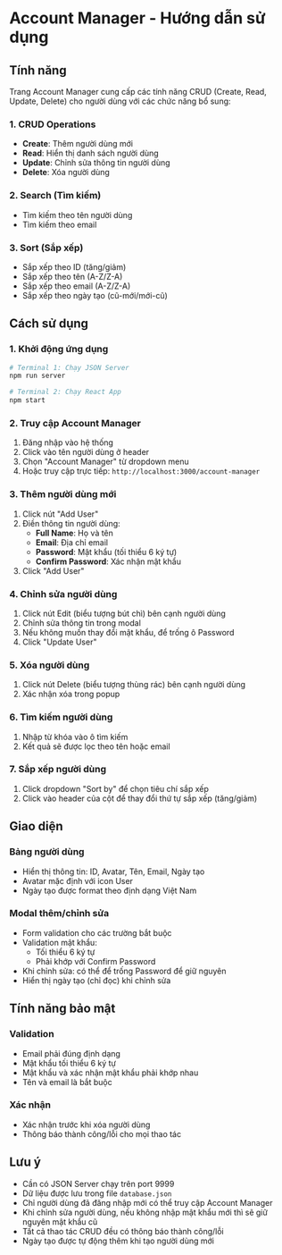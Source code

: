 # Account Manager - Hướng dẫn sử dụng

## Tính năng

Trang Account Manager cung cấp các tính năng CRUD (Create, Read, Update, Delete) cho người dùng với các chức năng bổ sung:

### 1. CRUD Operations
- **Create**: Thêm người dùng mới
- **Read**: Hiển thị danh sách người dùng
- **Update**: Chỉnh sửa thông tin người dùng
- **Delete**: Xóa người dùng

### 2. Search (Tìm kiếm)
- Tìm kiếm theo tên người dùng
- Tìm kiếm theo email

### 3. Sort (Sắp xếp)
- Sắp xếp theo ID (tăng/giảm)
- Sắp xếp theo tên (A-Z/Z-A)
- Sắp xếp theo email (A-Z/Z-A)
- Sắp xếp theo ngày tạo (cũ-mới/mới-cũ)

## Cách sử dụng

### 1. Khởi động ứng dụng

```bash
# Terminal 1: Chạy JSON Server
npm run server

# Terminal 2: Chạy React App
npm start
```

### 2. Truy cập Account Manager

1. Đăng nhập vào hệ thống
2. Click vào tên người dùng ở header
3. Chọn "Account Manager" từ dropdown menu
4. Hoặc truy cập trực tiếp: `http://localhost:3000/account-manager`

### 3. Thêm người dùng mới

1. Click nút "Add User"
2. Điền thông tin người dùng:
   - **Full Name**: Họ và tên
   - **Email**: Địa chỉ email
   - **Password**: Mật khẩu (tối thiểu 6 ký tự)
   - **Confirm Password**: Xác nhận mật khẩu
3. Click "Add User"

### 4. Chỉnh sửa người dùng

1. Click nút Edit (biểu tượng bút chì) bên cạnh người dùng
2. Chỉnh sửa thông tin trong modal
3. Nếu không muốn thay đổi mật khẩu, để trống ô Password
4. Click "Update User"

### 5. Xóa người dùng

1. Click nút Delete (biểu tượng thùng rác) bên cạnh người dùng
2. Xác nhận xóa trong popup

### 6. Tìm kiếm người dùng

1. Nhập từ khóa vào ô tìm kiếm
2. Kết quả sẽ được lọc theo tên hoặc email

### 7. Sắp xếp người dùng

1. Click dropdown "Sort by" để chọn tiêu chí sắp xếp
2. Click vào header của cột để thay đổi thứ tự sắp xếp (tăng/giảm)

## Giao diện

### Bảng người dùng
- Hiển thị thông tin: ID, Avatar, Tên, Email, Ngày tạo
- Avatar mặc định với icon User
- Ngày tạo được format theo định dạng Việt Nam

### Modal thêm/chỉnh sửa
- Form validation cho các trường bắt buộc
- Validation mật khẩu:
  - Tối thiểu 6 ký tự
  - Phải khớp với Confirm Password
- Khi chỉnh sửa: có thể để trống Password để giữ nguyên
- Hiển thị ngày tạo (chỉ đọc) khi chỉnh sửa

## Tính năng bảo mật

### Validation
- Email phải đúng định dạng
- Mật khẩu tối thiểu 6 ký tự
- Mật khẩu và xác nhận mật khẩu phải khớp nhau
- Tên và email là bắt buộc

### Xác nhận
- Xác nhận trước khi xóa người dùng
- Thông báo thành công/lỗi cho mọi thao tác

## Lưu ý

- Cần có JSON Server chạy trên port 9999
- Dữ liệu được lưu trong file `database.json`
- Chỉ người dùng đã đăng nhập mới có thể truy cập Account Manager
- Khi chỉnh sửa người dùng, nếu không nhập mật khẩu mới thì sẽ giữ nguyên mật khẩu cũ
- Tất cả thao tác CRUD đều có thông báo thành công/lỗi
- Ngày tạo được tự động thêm khi tạo người dùng mới 